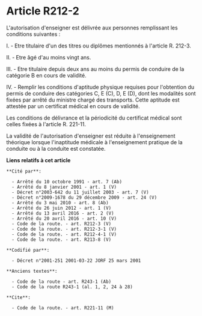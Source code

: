 # Article R212-2

L'autorisation d'enseigner est délivrée aux personnes remplissant les conditions suivantes :

I. - Etre titulaire d'un des titres ou diplômes mentionnés à l'article R. 212-3.

II. - Etre âgé d'au moins vingt ans.

III. - Etre titulaire depuis deux ans au moins du permis de conduire de la catégorie B en cours de validité.

IV. - Remplir les conditions d'aptitude physique requises pour l'obtention du permis de conduire des catégories C, E (C), D,
E (D), dont les modalités sont fixées par arrêté du ministre chargé des transports. Cette aptitude est attestée par un
certificat médical en cours de validité.

Les conditions de délivrance et la périodicité du certificat médical sont celles fixées à l'article R. 221-11.

La validité de l'autorisation d'enseigner est réduite à l'enseignement théorique lorsque l'inaptitude médicale à
l'enseignement pratique de la conduite ou à la conduite est constatée.

**Liens relatifs à cet article**

	**Cité par**:

	  - Arrêté du 10 octobre 1991 - art. 7 (Ab)
	  - Arrêté du 8 janvier 2001 - art. 1 (V)
	  - Décret n°2003-642 du 11 juillet 2003 - art. 7 (V)
	  - Décret n°2009-1678 du 29 décembre 2009 - art. 24 (V)
	  - Arrêté du 3 mai 2010 - art. 8 (Ab)
	  - Arrêté du 26 juin 2012 - art. 1 (V)
	  - Arrêté du 13 avril 2016 - art. 2 (V)
	  - Arrêté du 20 avril 2016 - art. 10 (V)
	  - Code de la route. - art. R212-3 (V)
	  - Code de la route. - art. R212-3-1 (V)
	  - Code de la route. - art. R212-4-1 (V)
	  - Code de la route. - art. R213-8 (V)

	**Codifié par**:

	  - Décret n°2001-251 2001-03-22 JORF 25 mars 2001

	**Anciens textes**:

	  - Code de la route - art. R243-1 (Ab)
	  - Code de la route R243-1 (al. 1, 2, 24 à 28)

	**Cite**:

	  - Code de la route. - art. R221-11 (M)

